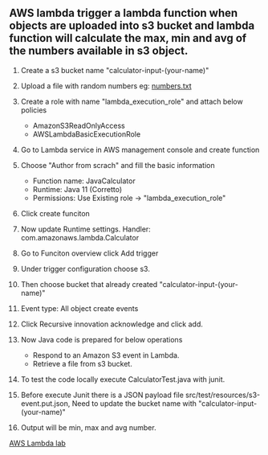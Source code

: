 ## AWS lambda trigger a lambda function when objects are uploaded into s3 bucket and lambda function will calculate the max, min and avg of the numbers available in s3 object.

1. Create a s3 bucket name "calculator-input-(your-name)"
2. Upload a file with random numbers eg: [numbers.txt](https://github.com/techiearchive/aws-dev-lab/blob/master/content/numbers.txt)
3. Create a role with name "lambda_execution_role" and attach below policies
    - AmazonS3ReadOnlyAccess
    - AWSLambdaBasicExecutionRole
4. Go to Lambda service in AWS management console and create function
5. Choose "Author from scrach" and fill the basic information
    - Function name: JavaCalculator
    - Runtime: Java 11 (Corretto)
    - Permissions: Use Existing role -> "lambda_execution_role"

6. Click create funciton
7. Now update Runtime settings. Handler: com.amazonaws.lambda.Calculator
8. Go to Funciton overview click Add trigger
9. Under trigger configuration choose s3.
10. Then choose bucket that already created "calculator-input-(your-name)"
11. Event type: All object create events
12. Click Recursive innovation acknowledge and click add.
13. Now Java code is prepared for below operations
    - Respond to an Amazon S3 event in Lambda.
    - Retrieve a file from s3 bucket.

14. To test the code locally execute CalculatorTest.java with junit.
15. Before execute Junit there is a JSON payload file src/test/resources/s3-event.put.json, Need to update the bucket name with "calculator-input-(your-name)"
16. Output will be min, max and avg number.

[AWS Lambda lab](https://github.com/techiearchive/aws-dev-lab/blob/master/lab-4-lambda/images/lab-4-lambda.png)
